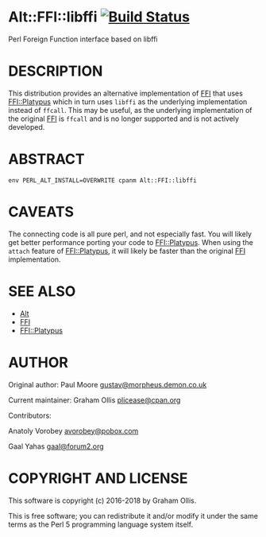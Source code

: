# Alt::FFI::libffi [![Build Status](https://secure.travis-ci.org/Perl5-FFI/Alt-FFI-libffi.png)](http://travis-ci.org/Perl5-FFI/Alt-FFI-libffi)

Perl Foreign Function interface based on libffi

# DESCRIPTION

This distribution provides an alternative implementation of [FFI](https://metacpan.org/pod/FFI) that uses [FFI::Platypus](https://metacpan.org/pod/FFI::Platypus) which
in turn uses `libffi` as the underlying implementation instead of `ffcall`.  This may be useful,
as the underlying implementation of the original [FFI](https://metacpan.org/pod/FFI) is `ffcall` and is no longer supported and
is not actively developed.

# ABSTRACT

    env PERL_ALT_INSTALL=OVERWRITE cpanm Alt::FFI::libffi

# CAVEATS

The connecting code is all pure perl, and not especially fast.  You will likely get
better performance porting your code to [FFI::Platypus](https://metacpan.org/pod/FFI::Platypus).  When using the `attach` feature
of [FFI::Platypus](https://metacpan.org/pod/FFI::Platypus), it will likely be faster than the original [FFI](https://metacpan.org/pod/FFI) implementation.

# SEE ALSO

- [Alt](https://metacpan.org/pod/Alt)
- [FFI](https://metacpan.org/pod/FFI)
- [FFI::Platypus](https://metacpan.org/pod/FFI::Platypus)

# AUTHOR

Original author: Paul Moore <gustav@morpheus.demon.co.uk>

Current maintainer: Graham Ollis <plicease@cpan.org>

Contributors:

Anatoly Vorobey <avorobey@pobox.com>

Gaal Yahas <gaal@forum2.org>

# COPYRIGHT AND LICENSE

This software is copyright (c) 2016-2018 by Graham Ollis.

This is free software; you can redistribute it and/or modify it under
the same terms as the Perl 5 programming language system itself.
